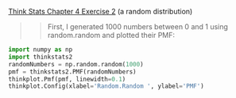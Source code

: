 [Think Stats Chapter 4 Exercise 2](http://greenteapress.com/thinkstats2/html/thinkstats2005.html#toc41) (a random distribution)

>>First, I generated 1000 numbers between 0 and 1 using random.random and plotted their PMF:

```python
import numpy as np
import thinkstats2
randomNumbers = np.random.random(1000)
pmf = thinkstats2.PMF(randomNumbers)
thinkplot.Pmf(pmf, linewidth=0.1)
thinkplot.Config(xlabel='Random.Random ', ylabel='PMF')
```
